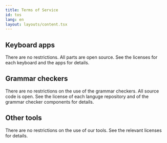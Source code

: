 ```yaml
---
title: Terms of Service
id: tos
lang: en
layout: layouts/content.tsx
---
```


## Keyboard apps

There are no restrictions. All parts are open source. See the licenses for each keyboard and the apps for details.

## Grammar checkers

There are no restrictions on the use of the grammar checkers. All source code is open. See the license of each languge
repository and of the grammar checker components for details.

## Other tools

There are no restrictions on the use of our tools. See the relevant licenses for details.
